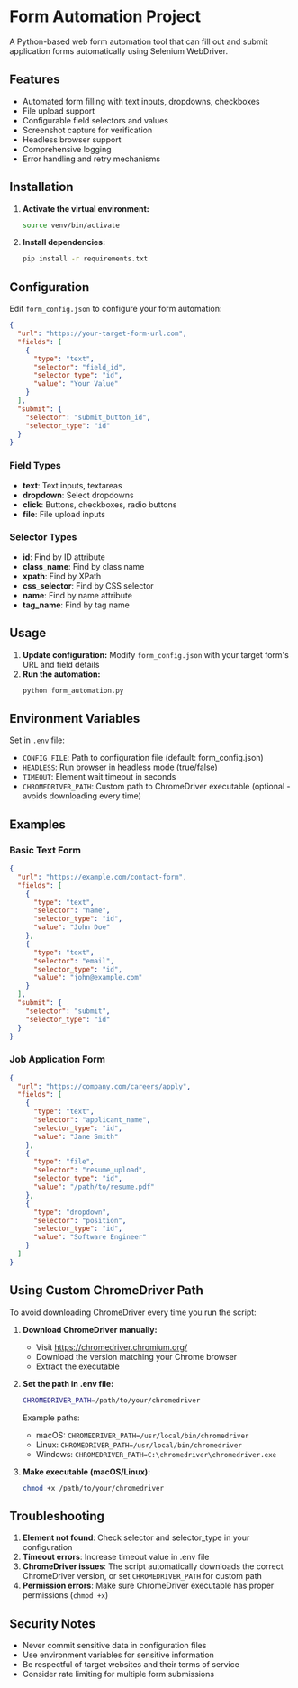 # Form Automation Project

A Python-based web form automation tool that can fill out and submit application forms automatically using Selenium WebDriver.

## Features

- Automated form filling with text inputs, dropdowns, checkboxes
- File upload support
- Configurable field selectors and values
- Screenshot capture for verification
- Headless browser support
- Comprehensive logging
- Error handling and retry mechanisms

## Installation

1. **Activate the virtual environment:**
   ```bash
   source venv/bin/activate
   ```

2. **Install dependencies:**
   ```bash
   pip install -r requirements.txt
   ```

## Configuration

Edit `form_config.json` to configure your form automation:

```json
{
  "url": "https://your-target-form-url.com",
  "fields": [
    {
      "type": "text",
      "selector": "field_id",
      "selector_type": "id",
      "value": "Your Value"
    }
  ],
  "submit": {
    "selector": "submit_button_id",
    "selector_type": "id"
  }
}
```

### Field Types

- **text**: Text inputs, textareas
- **dropdown**: Select dropdowns
- **click**: Buttons, checkboxes, radio buttons
- **file**: File upload inputs

### Selector Types

- **id**: Find by ID attribute
- **class_name**: Find by class name
- **xpath**: Find by XPath
- **css_selector**: Find by CSS selector
- **name**: Find by name attribute
- **tag_name**: Find by tag name

## Usage

1. **Update configuration:** Modify `form_config.json` with your target form's URL and field details
2. **Run the automation:**
   ```bash
   python form_automation.py
   ```

## Environment Variables

Set in `.env` file:
- `CONFIG_FILE`: Path to configuration file (default: form_config.json)
- `HEADLESS`: Run browser in headless mode (true/false)
- `TIMEOUT`: Element wait timeout in seconds
- `CHROMEDRIVER_PATH`: Custom path to ChromeDriver executable (optional - avoids downloading every time)

## Examples

### Basic Text Form
```json
{
  "url": "https://example.com/contact-form",
  "fields": [
    {
      "type": "text",
      "selector": "name",
      "selector_type": "id",
      "value": "John Doe"
    },
    {
      "type": "text",
      "selector": "email",
      "selector_type": "id", 
      "value": "john@example.com"
    }
  ],
  "submit": {
    "selector": "submit",
    "selector_type": "id"
  }
}
```

### Job Application Form
```json
{
  "url": "https://company.com/careers/apply",
  "fields": [
    {
      "type": "text",
      "selector": "applicant_name",
      "selector_type": "id",
      "value": "Jane Smith"
    },
    {
      "type": "file",
      "selector": "resume_upload",
      "selector_type": "id",
      "value": "/path/to/resume.pdf"
    },
    {
      "type": "dropdown",
      "selector": "position",
      "selector_type": "id",
      "value": "Software Engineer"
    }
  ]
}
```

## Using Custom ChromeDriver Path

To avoid downloading ChromeDriver every time you run the script:

1. **Download ChromeDriver manually:**
   - Visit https://chromedriver.chromium.org/
   - Download the version matching your Chrome browser
   - Extract the executable

2. **Set the path in .env file:**
   ```bash
   CHROMEDRIVER_PATH=/path/to/your/chromedriver
   ```
   
   Example paths:
   - macOS: `CHROMEDRIVER_PATH=/usr/local/bin/chromedriver`
   - Linux: `CHROMEDRIVER_PATH=/usr/local/bin/chromedriver`
   - Windows: `CHROMEDRIVER_PATH=C:\chromedriver\chromedriver.exe`

3. **Make executable (macOS/Linux):**
   ```bash
   chmod +x /path/to/your/chromedriver
   ```

## Troubleshooting

1. **Element not found**: Check selector and selector_type in your configuration
2. **Timeout errors**: Increase timeout value in .env file
3. **ChromeDriver issues**: The script automatically downloads the correct ChromeDriver version, or set `CHROMEDRIVER_PATH` for custom path
4. **Permission errors**: Make sure ChromeDriver executable has proper permissions (`chmod +x`)

## Security Notes

- Never commit sensitive data in configuration files
- Use environment variables for sensitive information
- Be respectful of target websites and their terms of service
- Consider rate limiting for multiple form submissions